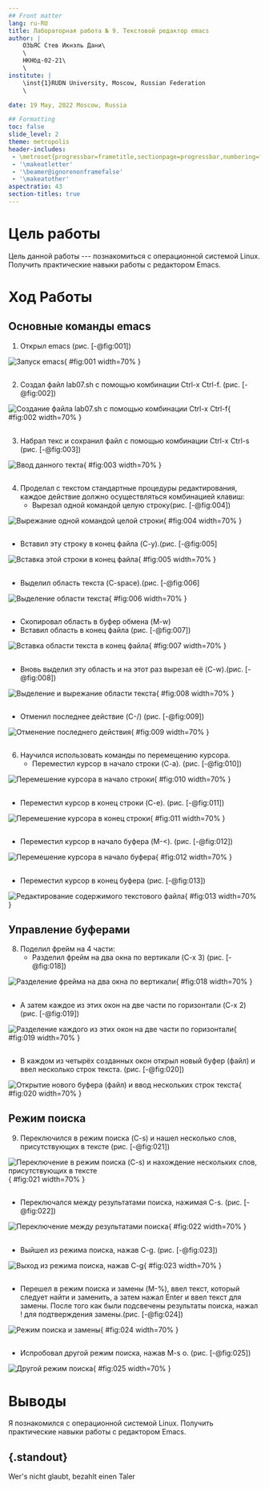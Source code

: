 ```yaml
---
## Front matter
lang: ru-RU
title: Лабораторная работа № 9. Текстовой редактор emacs
author: |
	ОЗЬЯС Стев Икнэль Дани\
	\
	НКНбд-02-21\
    \
institute: |
	\inst{1}RUDN University, Moscow, Russian Federation
	\

date: 19 May, 2022 Moscow, Russia

## Formatting
toc: false
slide_level: 2
theme: metropolis
header-includes: 
 - \metroset{progressbar=frametitle,sectionpage=progressbar,numbering=fraction}
 - '\makeatletter'
 - '\beamer@ignorenonframefalse'
 - '\makeatother'
aspectratio: 43
section-titles: true
---
```


# Цель работы

Цель данной работы --- познакомиться с операционной системой Linux. Получить практические навыки работы с редактором Emacs.

# Ход Работы

## Основные команды emacs

1. Открыл emacs (рис. [-@fig:001])

![Запуск emacs](image/1.png){ #fig:001 width=70% }

##

2. Создал файл lab07.sh с помощью комбинации Ctrl-x Ctrl-f. (рис. [-@fig:002])

![Создание файла lab07.sh с помощью комбинации Ctrl-x Ctrl-f](image/2.png){ #fig:002 width=70% }

##

3. Набрал текс и сохранил файл с помощью комбинации Ctrl-x Ctrl-s (рис. [-@fig:003])

![Ввод данного текта](image/3.png){ #fig:003 width=70% }

##

4. Проделал с текстом стандартные процедуры редактирования, каждое действие должно осуществляться комбинацией клавиш:
   - Вырезал одной командой целую строку(рис. [-@fig:004])

![Вырежание одной командой целой строки](image/4.png){ #fig:004 width=70% }

##

   - Вставил эту строку в конец файла (C-y).(рис. [-@fig:005]

![Вставка этой строки в конец файла](image/5.png){ #fig:005 width=70% }

##

   - Выделил область текста (C-space).(рис. [-@fig:006]

![Выделение области текста](image/6.png){ #fig:006 width=70% }

##

   - Скопировал область в буфер обмена (M-w)
   - Вставил область в конец файла (рис. [-@fig:007])

![Вставка области текста в конец файла](image/7.png){ #fig:007 width=70% }

##

   - Вновь выделил эту область и на этот раз вырезал её (C-w).(рис. [-@fig:008])

![Выделение и вырежание области текста](image/8.png){ #fig:008 width=70% }

##

   - Отменил последнее действие (C-/) (рис. [-@fig:009])

![Отменение последнего действия](image/9.png){ #fig:009 width=70% }

##

6. Научился использовать команды по перемещению курсора.
   - Переместил курсор в начало строки (C-a). (рис. [-@fig:010])

![Перемешение курсора в начало строки](image/10.png){ #fig:010 width=70% }

##

   - Переместил курсор в конец строки (C-e). (рис. [-@fig:011])

![Перемешение курсора в конец строки](image/11.png){ #fig:011 width=70% }

##

   - Переместил курсор в начало буфера (M-<). (рис. [-@fig:012])

![Перемешение курсора в начало буфера](image/12.png){ #fig:012 width=70% }

##

   - Переместил курсор в конец буфера (рис. [-@fig:013])

![Редактирование содержимого текстового файла](image/13.png){ #fig:013 width=70% }

## Управление буферами

8. Поделил фрейм на 4 части:
   - Разделил фрейм на два окна по вертикали (C-x 3) (рис. [-@fig:018])

![Разделение фрейма на два окна по вертикали](image/18.png){ #fig:018 width=70% }

##

   - А затем каждое из этих окон на две части по горизонтали (C-x 2) (рис. [-@fig:019])

![Разделение каждого из этих окон на две части по горизонтали](image/19.png){ #fig:019 width=70% }

##

   - В каждом из четырёх созданных окон открыл новый буфер (файл) и ввел несколько строк текста. (рис. [-@fig:020])

![Открытие нового буфера (файл) и ввод нескольких строк текста](image/20.png){ #fig:020 width=70% }

## Режим поиска

9. Переключился в режим поиска (C-s) и нашел несколько слов, присутствующих в тексте (рис. [-@fig:021])

![Переключение в режим поиска (C-s) и нахождение нескольких слов, присутствующих в тексте](image/21.png){ #fig:021 width=70% }

##

   - Переключался между результатами поиска, нажимая C-s. (рис. [-@fig:022])

![Переключение между результатами поиска](image/22.png){ #fig:022 width=70% }

##

   - Выйшел из режима поиска, нажав C-g. (рис. [-@fig:023])

![Выход из режима поиска, нажав C-g](image/23.png){ #fig:023 width=70% }

##

   - Перешел в режим поиска и замены (M-%), ввел текст, который следует найти и заменить, а затем нажал Enter и ввел текст для замены. После того как были подсвечены результаты поиска, нажал ! для подтверждения замены.(рис. [-@fig:024])

![Режим поиска и замены](image/24.png){ #fig:024 width=70% }

##

   - Испробовал другой режим поиска, нажав M-s o. (рис. [-@fig:025])

![Другой режим поиска](image/25.png){ #fig:025 width=70% }

# Выводы

Я познакомился с операционной системой Linux. Получить практические навыки работы с редактором Emacs.

## {.standout}

Wer's nicht glaubt, bezahlt einen Taler

